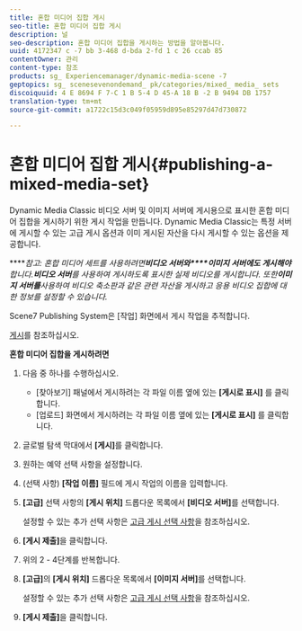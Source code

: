 ```yaml
---
title: 혼합 미디어 집합 게시
seo-title: 혼합 미디어 집합 게시
description: 널
seo-description: 혼합 미디어 집합을 게시하는 방법을 알아봅니다.
uuid: 4172347 c -7 bb 3-468 d-bda 2-fd 1 c 26 ccab 85
contentOwner: 관리
content-type: 참조
products: sg_ Experiencemanager/dynamic-media-scene -7
geptopics: sg_ scenesevenondemand_ pk/categories/mixed_ media_ sets
discoiquuid: 4 E 8694 F 7-C 1 B 5-4 D 45-A 18 B -2 B 9494 DB 1757
translation-type: tm+mt
source-git-commit: a1722c15d3c049f05959d895e85297d47d730872

---
```



# 혼합 미디어 집합 게시{#publishing-a-mixed-media-set}

Dynamic Media Classic 비디오 서버 및 이미지 서버에 게시용으로 표시한 혼합 미디어 집합을 게시하기 위한 게시 작업을 만듭니다. Dynamic Media Classic는 특정 서버에 게시할 수 있는 고급 게시 옵션과 이미 게시된 자산을 다시 게시할 수 있는 옵션을 제공합니다.

*****참고: 혼합 미디어 세트를 사용하려면&#x200B;**비디오 서버와****이미지 서버에도 게시해야**합니다.**비디오 서버**를 사용하여 게시하도록 표시한 실제 비디오를 게시합니다. 또한&#x200B;**이미지 서버를**사용하여 비디오 축소판과 같은 관련 자산을 게시하고 응용 비디오 집합에 대한 정보를 설정할 수 있습니다.*

Scene7 Publishing System은 [작업] 화면에서 게시 작업을 추적합니다.

[게시](publishing-files.md#publishing_files)를 참조하십시오.

<!-- 

Comment Type: remark
Last Modified By: unknown unknown 
Last Modified Date: 

<p>RB: Updated the following steps as per Cynthia email, 11/9/2012, added 11/12/2012</p>

 -->

**혼합 미디어 집합을 게시하려면**

1. 다음 중 하나를 수행하십시오.

   * [찾아보기] 패널에서 게시하려는 각 파일 이름 옆에 있는 **[게시로 표시]** 를 클릭합니다.
   * [업로드] 화면에서 게시하려는 각 파일 이름 옆에 있는 **[게시로 표시]** 를 클릭합니다.

1. 글로벌 탐색 막대에서 **[게시]**&#x200B;를 클릭합니다.
1. 원하는 예약 선택 사항을 설정합니다.
1. (선택 사항) **[작업 이름]** 필드에 게시 작업의 이름을 입력합니다.
1. **[고급]** 선택 사항의 **[게시 위치]** 드롭다운 목록에서 **[비디오 서버]**&#x200B;를 선택합니다.

   설정할 수 있는 추가 선택 사항은 [고급 게시 선택 사항](publishing-files.md#advanced_publish_options)을 참조하십시오.

1. **[게시 제출]**&#x200B;을 클릭합니다.
1. 위의 2 - 4단계를 반복합니다.
1. **[고급]**&#x200B;의 **[게시 위치]** 드롭다운 목록에서 **[이미지 서버]**&#x200B;를 선택합니다.

   설정할 수 있는 추가 선택 사항은 [고급 게시 선택 사항](publishing-files.md#advanced_publish_options)을 참조하십시오.

1. **[게시 제출]**&#x200B;을 클릭합니다.

